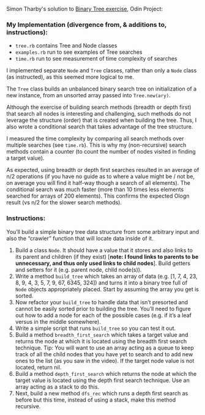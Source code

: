 Simon Tharby's solution to [Binary Tree exercise](https://www.theodinproject.com/courses/ruby-programming/lessons/data-structures-and-algorithms?ref=lnav), Odin Project:

### My Implementation (divergence from, & additions to, instructions):

  * <code>tree.rb</code> contains Tree and Node classes
  * <code>examples.rb</code> run to see examples of Tree searches
  * <code>time.rb</code> run to see measurement of time complexity of searches

I implemented separate <code>Node</code> and <code>Tree</code> classes, rather than only a <code>Node</code> class (as instructed), as this seemed more logical to me.

The <code>Tree</code> class builds an unbalanced binary search tree on initialization of a new instance, from an unsorted array passed into <code>Tree.new(ary)</code>.

Although the exercise of building search methods (breadth or depth first) that search all nodes is interesting and challenging, such methods do not leverage the structure (order) that is created when building the tree. Thus, I also wrote a conditional search that takes advantage of the tree structure.

I measured the time complexity by comparing all search methods over multiple searches (see <code>time.rb</code>). This is why my (non-recursive) search methods contain a counter (to count the number of nodes visited in finding a target value).

As expected, using breadth or depth first searches resulted in an average of n/2 operations (if you have no guide as to where a value might be / not be, on average you will find it half-way though a search of all elements). The conditional search was much faster (more than 10 times less elements searched for arrays of 200 elements). This confirms the expected Ologn result (vs n/2 for the slower search methods).

### Instructions:

You’ll build a simple binary tree data structure from some arbitrary input and also the “crawler” function that will locate data inside of it.

1.  Build a class <code>Node</code>. It should have a value that it stores and also links to its parent and children (if they exist) [**note: I found links to parents to be unnecessary, and thus only used links to child nodes**]. Build getters and setters for it (e.g. parent node, child node(s)).
2. Write a method <code>build_tree</code> which takes an array of data (e.g. [1, 7, 4, 23, 8, 9, 4, 3, 5, 7, 9, 67, 6345, 324]) and turns it into a binary tree full of <code>Node</code> objects appropriately placed. Start by assuming the array you get is sorted.
3. Now refactor your <code>build_tree</code> to handle data that isn’t presorted and cannot be easily sorted prior to building the tree. You’ll need to figure out how to add a node for each of the possible cases (e.g. if it’s a leaf versus in the middle somewhere).
4. Write a simple script that runs <code>build_tree</code> so you can test it out.
5. Build a method <code>breadth_first_search</code> which takes a target value and returns the node at which it is located using the breadth first search technique. Tip: You will want to use an array acting as a queue to keep track of all the child nodes that you have yet to search and to add new ones to the list (as you saw in the video). If the target node value is not located, return nil.
6. Build a method <code>depth_first_search</code> which returns the node at which the target value is located using the depth first search technique. Use an array acting as a stack to do this.
7. Next, build a new method <code>dfs_rec</code> which runs a depth first search as before but this time, instead of using a stack, make this method recursive.
